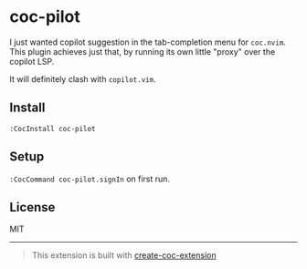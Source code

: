 # coc-pilot

I just wanted copilot suggestion in the tab-completion menu for `coc.nvim`.
This plugin achieves just that, by running its own little "proxy" over the copilot LSP.

It will definitely clash with `copilot.vim`.

## Install

`:CocInstall coc-pilot`

## Setup

`:CocCommand coc-pilot.signIn` on first run.

## License

MIT

---

> This extension is built with [create-coc-extension](https://github.com/fannheyward/create-coc-extension)

